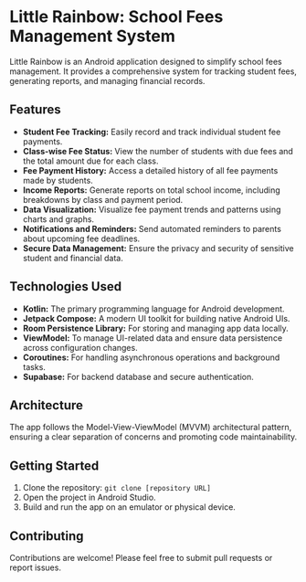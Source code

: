 # Little Rainbow: School Fees Management System

Little Rainbow is an Android application designed to simplify school fees management. It provides a comprehensive system for tracking student fees, generating reports, and managing financial records.

## Features

* **Student Fee Tracking:** Easily record and track individual student fee payments.
* **Class-wise Fee Status:** View the number of students with due fees and the total amount due for each class.
* **Fee Payment History:** Access a detailed history of all fee payments made by students.
* **Income Reports:** Generate reports on total school income, including breakdowns by class and payment period.
* **Data Visualization:** Visualize fee payment trends and patterns using charts and graphs.
* **Notifications and Reminders:** Send automated reminders to parents about upcoming fee deadlines.
* **Secure Data Management:** Ensure the privacy and security of sensitive student and financial data.

## Technologies Used

* **Kotlin:** The primary programming language for Android development.
* **Jetpack Compose:** A modern UI toolkit for building native Android UIs.
* **Room Persistence Library:** For storing and managing app data locally.
* **ViewModel:** To manage UI-related data and ensure data persistence across configuration changes.
* **Coroutines:** For handling asynchronous operations and background tasks.
* **Supabase:** For backend database and secure authentication.

## Architecture

The app follows the Model-View-ViewModel (MVVM) architectural pattern, ensuring a clear separation of concerns and promoting code maintainability.

## Getting Started

1. Clone the repository: `git clone [repository URL]`
2. Open the project in Android Studio.
3. Build and run the app on an emulator or physical device.

## Contributing

Contributions are welcome! Please feel free to submit pull requests or report issues.
